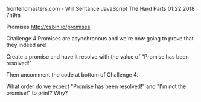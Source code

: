 frontendmasters.com - Will Sentance JavaScript The Hard Parts 01.22.2018 7h9m

Promises
http://csbin.io/promises



Challenge 4
Promises are asynchronous and we're now going to prove that they indeed are!

Create a promise and have it resolve with the value of "Promise has been resolved!"

Then uncomment the code at bottom of Challenge 4.

What order do we expect "Promise has been resolved!" and "I'm not the promise!" to print? Why?